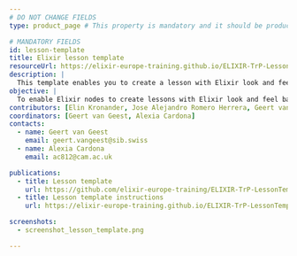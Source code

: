 ```yaml
---
# DO NOT CHANGE FIELDS
type: product_page # This property is mandatory and it should be product_page

# MANDATORY FIELDS
id: lesson-template
title: Elixir lesson template
resourceUrl: https://elixir-europe-training.github.io/ELIXIR-TrP-LessonTemplateInstructions-MkDocs/
description: |
  This template enables you to create a lesson with Elixir look and feel based on [MkDocs Material](https://squidfunk.github.io/mkdocs-material/). 
objective: |
  To enable Elixir nodes to create lessons with Elixir look and feel based on [MkDocs Material](https://squidfunk.github.io/mkdocs-material/).
contributors: [Elin Kronander, Jose Alejandro Romero Herrera, Geert van Geest, Alexia Cardona]
coordinators: [Geert van Geest, Alexia Cardona]
contacts:
  - name: Geert van Geest
    email: geert.vangeest@sib.swiss
  - name: Alexia Cardona
    email: ac812@cam.ac.uk

publications:
  - title: Lesson template
    url: https://github.com/elixir-europe-training/ELIXIR-TrP-LessonTemplate-MkDocs
  - title: Lesson template instructions
    url: https://elixir-europe-training.github.io/ELIXIR-TrP-LessonTemplateInstructions-MkDocs/

screenshots:
  - screenshot_lesson_template.png

---
```


